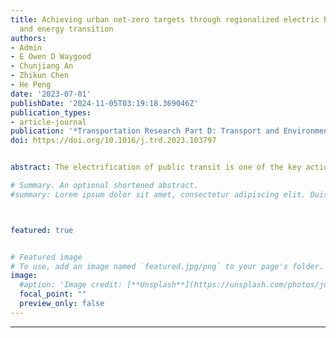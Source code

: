 ```yaml
---
title: Achieving urban net-zero targets through regionalized electric bus penetration
  and energy transition
authors:
- Admin
- E Owen D Waygood
- Chunjiang An
- Zhikun Chen
- He Peng
date: '2023-07-01'
publishDate: '2024-11-05T03:19:18.369046Z'
publication_types:
- article-journal
publication: '*Transportation Research Part D: Transport and Environment*'
doi: https://doi.org/10.1016/j.trd.2023.103797


abstract: The electrification of public transit is one of the key actions in the transportation sector. This study proposed an innovative framework for analyzing the effectiveness and emission reduction potential of electrifying transit policies. The future energy consumption, GHG emissions, and pollutant emissions of bus fleets in representative Canadian cities were analyzed. Under the high oil price scenarios, this study incorporated the upfront infrastructure costs, the social costs of pollution, and the dynamics of carbon prices and fuel prices, allowing for a comprehensive analysis of carbon reduction costs during transition. Compared to the BAU scenarios, the cumulative GHG emissions from 2019 to 2030 of bus fleet in ESD scenarios in Toronto, Montreal, Edmonton, and Halifax had a reduction of 18.7 %, 30.1 %, 21.3 % and 34.6 %, respectively. The findings have implications for the trade-off management of climate policies at the provincial level and can help understand polycentric governance from multiple resource perspectives.

# Summary. An optional shortened abstract.
#summary: Lorem ipsum dolor sit amet, consectetur adipiscing elit. Duis posuere tellus ac convallis placerat. Proin tincidunt magna sed ex sollicitudin condimentum.



featured: true


# Featured image
# To use, add an image named `featured.jpg/png` to your page's folder. 
image:
  #aption: 'Image credit: [**Unsplash**](https://unsplash.com/photos/jdD8gXaTZsc)'
  focal_point: ""
  preview_only: false
---
```

---
